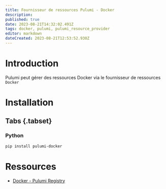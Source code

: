 ```yaml
---
title: Fournisseur de ressources Pulumi - Docker
description: 
published: true
date: 2023-08-21T14:32:02.491Z
tags: docker, pulumi, pulumi_resource_provider
editor: markdown
dateCreated: 2023-08-21T12:53:52.930Z
---
```


# Introduction
Pulumi peut gérer des ressources Docker via le fournisseur de ressources `Docker`

# Installation 
## Tabs {.tabset}
### Python
```bash
pip install pulumi-docker
```

# Ressources
- [Docker - Pulumi Registry](https://www.pulumi.com/registry/packages/docker/)